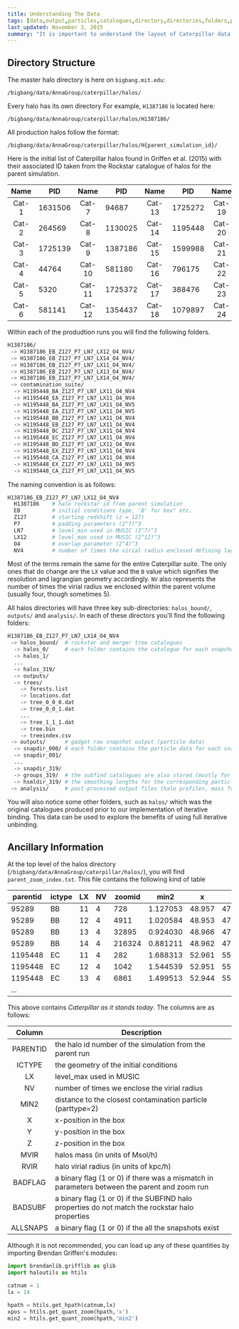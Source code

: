 ```yaml
---
title: Understanding The Data
tags: [data,output,particles,catalogues,directory,directories,folders,paths]
last_updated: November 3, 2015
summary: "It is important to understand the layout of Caterpillar data &mdash; particularly if your project involves a lot of minipulation of the particle output."
---
```



## Directory Structure

The master halo directory is here on `bigbang.mit.edu`: 

`/bigbang/data/AnnaGroup/caterpillar/halos/`

Every halo has its own directory For example, `H1387186` is located here: 

`/bigbang/data/AnnaGroup/caterpillar/halos/H1387186/`

All production halos follow the format:

`/bigbang/data/AnnaGroup/caterpillar/halos/H{parent_simulation_id}/`

Here is the initial list of Caterpillar halos found in Griffen et al. (2015) with their associated ID taken from the Rockstar catalogue of halos for the parent simulation.

<center> 

 Name | PID | Name | PID | Name | PID | Name | PID
:---: | ---   | :---:  | --- | :---:  | --- | :---:  | ---
Cat-1 | 1631506 | Cat-7  | 94687 | Cat-13 | 1725272 | Cat-19 | 1292085
Cat-2 | 264569  | Cat-8  | 1130025 | Cat-14 | 1195448 | Cat-20 | 95289
Cat-3 | 1725139 | Cat-9  | 1387186 | Cat-15 | 1599988 | Cat-21 | 1232164
Cat-4 | 44764   | Cat-10 | 581180 | Cat-16 | 796175 | Cat-22 | 1422331
Cat-5 | 5320    | Cat-11 | 1725372 | Cat-17 | 388476 | Cat-23 | 196589
Cat-6 | 581141  | Cat-12 | 1354437 | Cat-18 | 1079897 | Cat-24 | 1268839

</center>

Within each of the produdtion runs you will find the following folders.

```bash
H1387186/
 -> H1387186_EB_Z127_P7_LN7_LX12_O4_NV4/
 -> H1387186_EB_Z127_P7_LN7_LX14_O4_NV4/
 -> H1387186_EB_Z127_P7_LN7_LX11_O4_NV4/  
 -> H1387186_EB_Z127_P7_LN7_LX13_O4_NV4/
 -> H1387186_EB_Z127_P7_LN7_LX14_O4_NV4/
 -> contamination_suite/
  -> H1195448_BA_Z127_P7_LN7_LX11_O4_NV4  
  -> H1195448_EA_Z127_P7_LN7_LX11_O4_NV4
  -> H1195448_BA_Z127_P7_LN7_LX11_O4_NV5  
  -> H1195448_EA_Z127_P7_LN7_LX11_O4_NV5
  -> H1195448_BB_Z127_P7_LN7_LX11_O4_NV4  
  -> H1195448_EB_Z127_P7_LN7_LX11_O4_NV4
  -> H1195448_BC_Z127_P7_LN7_LX11_O4_NV4  
  -> H1195448_EC_Z127_P7_LN7_LX11_O4_NV4
  -> H1195448_BD_Z127_P7_LN7_LX11_O4_NV4  
  -> H1195448_EX_Z127_P7_LN7_LX11_O4_NV4
  -> H1195448_CA_Z127_P7_LN7_LX11_O4_NV4  
  -> H1195448_EX_Z127_P7_LN7_LX11_O4_NV5
  -> H1195448_CA_Z127_P7_LN7_LX11_O4_NV5
```

The naming convention is as follows: 

```bash
H1387186_EB_Z127_P7_LN7_LX12_O4_NV4
  H1387186    # halo rockstar id from parent simulation
  EB          # initial conditions type, 'B' for box" etc.
  Z127        # starting redshift (z = 127)
  P7          # padding parameters (2^7)^3
  LN7         # level_min used in MUSIC (2^7)^3
  LX12        # level_max used in MUSIC (2^12)^3
  O4          # overlap parameter (2^4)^3
  NV4         # number of times the virial radius enclosed defining lagrangian volume
```

Most of the terms remain the same for the entire Caterpillar suite. The only ones that do change are the `LX` value and the `B` value which signifies the resolution and lagrangian geometry accordingly. `NV` also represents the number of times the virial radius we enclosed within the parent volume (usually four, though sometimes 5).

All halos directories will have three key sub-directories: `halos_bound/`, `outputs/` and `analysis/`. In each of these directors you'll find the following folders:

```bash
H1387186_EB_Z127_P7_LN7_LX14_O4_NV4
 -> halos_bound/  # rockstar and merger tree catalogues
  -> halos_0/     # each folder contains the catalogue for each snapshot
  -> halos_1/
  ...
  -> halos_319/
  -> outputs/
  -> trees/
    -> forests.list
    -> locations.dat
    -> tree_0_0_0.dat
    -> tree_0_0_1.dat
    ...
    -> tree_1_1_1.dat
    -> tree.bin
    -> treeindex.csv
 -> outputs/      # gadget raw snapshot output (particle data)
  -> snapdir_000/ # each folder contains the particle data for each snapshot
  -> snapdir_001/
  ...
  -> snapdir_319/
  -> groups_319/  # the subfind catalogues are also stored (mostly for the last snapshot)
  -> hsmldir_319/ # the smoothing lengths for the corresponding particle data
 -> analysis/     # post-processed output files (halo profiles, mass functions, minihalos etc.)
```

You will also notice some other folders, such as `halos/` which was the original catalogues produced prior to our implementation of iterative binding. This data can be used to explore the benefits of using full iterative unbinding.

## Ancillary Information

At the top level of the halos directory (`/bigbang/data/AnnaGroup/caterpillar/halos/`), you will find `parent_zoom_index.txt`. This file contains the following kind of table

| parentid | ictype | LX | NV | zoomid |     min2 |      x |      y |      z |      mvir |  rvir | badflag | badsubf | allsnaps |
| --- | --- | --- | --- | --- | --- | --- | --- | --- | --- | --- | --- | --- | --- |
|    95289 |     BB | 11 |  4 |    728 | 1.127053 | 48.957 | 47.206 | 52.622 | 7.686e+11 | 242.0 |       0 |       0 |        0 |
|    95289 |     BB | 12 |  4 |   4911 | 1.020584 | 48.953 | 47.193 | 52.625 | 7.557e+11 | 240.7 |       0 |       0 |        1 |
|    95289 |     BB | 13 |  4 |  32895 | 0.924030 | 48.966 | 47.195 | 52.626 | 7.607e+11 | 241.2 |       0 |       0 |        1 |
|    95289 |     BB | 14 |  4 | 216324 | 0.881211 | 48.962 | 47.205 | 52.625 | 7.026e+11 | 234.9 |       1 |       1 |        1 |
|  1195448 |     EC | 11 |  4 |    282 | 1.688313 | 52.961 | 55.513 | 47.329 | 7.439e+11 | 239.4 |       0 |       0 |        1 |
|  1195448 |     EC | 12 |  4 |   1042 | 1.544539 | 52.951 | 55.513 | 47.323 | 7.572e+11 | 240.8 |       0 |       0 |        1 |
|  1195448 |     EC | 13 |  4 |   6861 | 1.499513 | 52.944 | 55.526 | 47.308 | 7.542e+11 | 240.5 |       0 |       0 |        1 |
|  ... |      |  |   |    |  |  |  |  |  |  |        |        |         |

This above contains _Caterpillar as it stands today_. The columns are as follows:

<center> 

 Column | Description
:---------: | -------------
PARENTID | the halo id number of the simulation from the parent run 
ICTYPE | the geometry of the initial conditions 
LX | level_max used in MUSIC 
NV | number of times we enclose the virial radius 
MIN2 | distance to the closest contamination particle (parttype=2)
X | x-position in the box 
Y | y-position in the box 
Z | z-position in the box
MVIR | halos mass (in units of Msol/h)
RVIR | halo virial radius (in units of kpc/h)
BADFLAG | a binary flag (1 or 0) if there was a mismatch in parameters between the parent and zoom run
BADSUBF | a binary flag (1 or 0) if the SUBFIND halo properties do not match the rockstar halo properties
ALLSNAPS | a binary flag (1 or 0) if the all the snapshots exist

</center> 

Although it is not recommended, you can load up any of these quantities by importing Brendan Griffen's modules:

```python
import brendanlib.grifflib as glib
import haloutils as htils

catnum = 1
lx = 14

hpath = htils.get_hpath(catnum,lx)
xpos = htils.get_quant_zoom(hpath,'x')
min2 = htils.get_quant_zoom(hpath,'min2')
```


